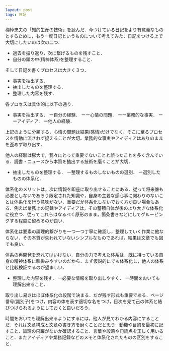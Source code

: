 ```yaml
---
layout: post
tags: 日記
---
```


梅棹忠夫の「知的生産の技術」を読んだ．今つけている日記をより有意義なものとするために，もう一度日記というものについて考えてみた．日記をつける上で大切にしたいのは次の二つ．
+ 過去を振り返り，次に繋げるものを残すこと．
+ 自分の頭の中(精神体系)を整理すること．

そして日記を書くプロセスは大きく３つ．
+ 事実を抽出する．
+ 抽出したものを整理する．
+ 整理した内容を残す．

各プロセスは具体的に以下の通り．

+ 事実を抽出する．
ー自分の経験．
ーー心情の問題．
ーー業務的な事実．
ーーアイディア．
ー他人の経験．

上記のように分類する．心情の問題は結果(感情)だけでなく，そこに至るプロセスを情動に流されず捉えることが大切．業務的な事実やアイディアはありのままを歪めず取り出す．

他人の経験は膨大で，我々にとって重要でないことと誤ったことを多く含んでいる．読書・ニュースから本質を抽出する技術を磨くことが大切．

+ 抽出したものを整理する．
ー整理するものしないものの選別．
ー選別したものの体系化．

体系化のメリットは，次に情報を即座に取り出せることにある．従って将来誰も必要としないであろう限定された知識や，自身の主要な感心事に関わりのないことは体系化を行う意味がない．重要だが体系化しないでおく方が良い場合もある．例えば業務上の記録やアイディアは，その蓄積自体が後のより大きな体系化に役立つ．従ってこれらはなるべく原形のまま，箇条書きなどにしてグルーピングする程度に留めるのが良い．

体系化は要素の論理的繋がりを一つ一つ丁寧に確認し，整理していく作業に他ならない．その本質が失われていないシンプルなものであれば，結果は文章でも図でも良い．

体系の再開発を恐れてはいけない．自分の力で考えた体系は，既に持っている自身の精神体系に馴染みやすいのだから．まず仮説的にでも体系化し，他人の体系と比較検証するのが望ましい．

+ 整理した内容を残す．
ー必要な情報を取り出しやすく．
ー時間をおいても理解出来ること．

取り出し易さはほぼ体系化の段階で決まる．だが残す形式も重要である．ページ番号(識別子)をつけ，内容の体を表す適切な名をつけ，目次を見て己の体系と結びつけられるようにしておくと良いだろう．

時間をおいても理解出来るようにするには，他人が見てわかる内容にすることだ．それは文章構成と文章の書き方を磨くことだと思う．動機や目的を最初に記すこと．論理の飛躍がないか確認すること．言葉や段落や句読点を正しく用いること．またアイディアや業務記録などのメモと体系化されたものの区別をすること．